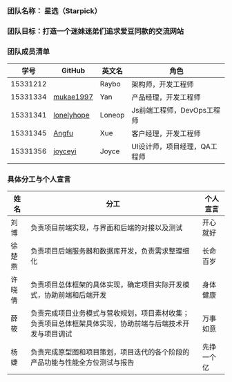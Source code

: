 ### 团队名称： 星选（Starpick）
### 团队目标：打造一个迷妹迷弟们追求爱豆同款的交流网站
### 团队成员清单
|学号|GitHub|英文名|角色|
|---|----|----|----|
|15331212||Raybo|架构师，开发工程师|
|15331334|[mukae1997](https://github.com/mukae1997)|Yan|产品经理，开发工程师|
|15331341|[lonelyhope](https://github.com/lonelyhope)|Loneop|Js前端工程师，DevOps工程师|
|15331345|[Angfu](https://github.com/Xuex1997)|Xue|客户经理，开发工程师|
|15331356|[joyceyi](https://github.com/joyceyj)|Joyce|UI设计师，项目经理，QA工程师|
### 具体分工与个人宣言
|姓名|分工|个人宣言|
|---|----|---|
|刘博|负责项目前端实现，与界面和后端的对接以及测试|开心就好|
|徐楚燕|负责项目后端服务器和数据库开发，负责需求整理细化|长命百岁|
|许晓倩|负责项目总体框架的具体实现，确定项目实际开发模式，协助前端和后端开发|身体健康|
|薛筱|负责完成项目业务模式与营收规划，项目素材收集；负责项目总体框架具体实现，协助前端与后端技术开发与项目调试|万事如意|
|杨婕|负责完成原型图和项目策划，项目迭代的各个阶段的产品功能与性能全方位测试与报告|先挣一个亿| 